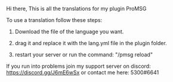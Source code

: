 Hi there,
This is all the translations for my plugin ProMSG

To use a translation follow these steps:

1. Download the file of the language you want.

2. drag it and replace it with the lang.yml file in the plugin folder.

3. restart your server or run the command: "/pmsg reload"

If you run into problems join my support server on discord: https://discord.gg/J6mE6wSx or contact me here: 5300#6641
